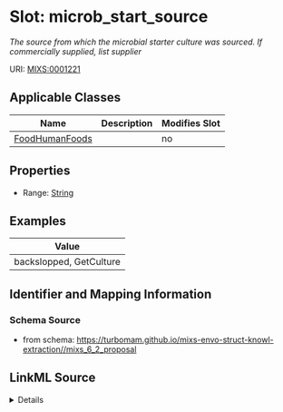 # Slot: microb_start_source


_The source from which the microbial starter culture was sourced.  If commercially supplied, list supplier_



URI: [MIXS:0001221](https://w3id.org/mixs/0001221)



<!-- no inheritance hierarchy -->




## Applicable Classes

| Name | Description | Modifies Slot |
| --- | --- | --- |
[FoodHumanFoods](FoodHumanFoods.md) |  |  no  |







## Properties

* Range: [String](String.md)






## Examples

| Value |
| --- |
| backslopped, GetCulture |

## Identifier and Mapping Information







### Schema Source


* from schema: https://turbomam.github.io/mixs-envo-struct-knowl-extraction//mixs_6_2_proposal




## LinkML Source

<details>
```yaml
name: microb_start_source
description: The source from which the microbial starter culture was sourced.  If
  commercially supplied, list supplier
title: microbial starter source
notes:
- microbial
- source
examples:
- value: backslopped, GetCulture
from_schema: https://turbomam.github.io/mixs-envo-struct-knowl-extraction//mixs_6_2_proposal
rank: 1000
slot_uri: MIXS:0001221
multivalued: false
alias: microb_start_source
domain_of:
- FoodHumanFoods
range: string
required: false
recommended: false

```
</details>